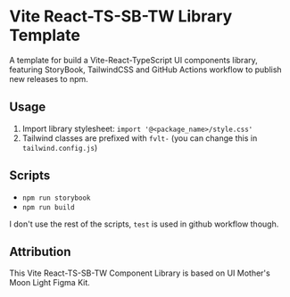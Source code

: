 # Vite React-TS-SB-TW Library Template

A template for build a Vite-React-TypeScript UI components library, featuring StoryBook, TailwindCSS and GitHub Actions workflow to publish new releases to npm.

## Usage

1. Import library stylesheet: `import '@<package_name>/style.css'`
2. Tailwind classes are prefixed with `fvlt-` (you can change this in `tailwind.config.js`)

## Scripts

- `npm run storybook`
- `npm run build`

I don't use the rest of the scripts, `test` is used in github workflow though.


## Attribution

This Vite React-TS-SB-TW Component Library is based on UI Mother's Moon Light Figma Kit.
